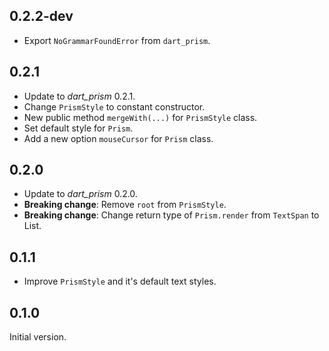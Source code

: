 ## 0.2.2-dev

- Export `NoGrammarFoundError` from `dart_prism`.

## 0.2.1

- Update to _dart_prism_ 0.2.1.
- Change `PrismStyle` to constant constructor.
- New public method `mergeWith(...)` for `PrismStyle` class.
- Set default style for `Prism`.
- Add a new option `mouseCursor` for `Prism` class.

## 0.2.0

- Update to _dart_prism_ 0.2.0.
- **Breaking change**: Remove `root` from `PrismStyle`.
- **Breaking change**: Change return type of `Prism.render` from `TextSpan` to
  List<TextSpan>.

## 0.1.1

- Improve `PrismStyle` and it's default text styles.

## 0.1.0

Initial version.
